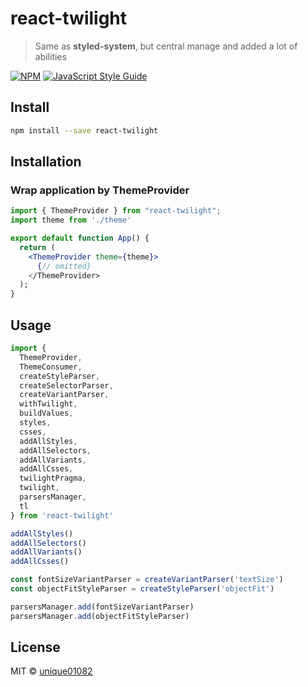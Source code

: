 # react-twilight

> Same as **styled-system**, but central manage and added a lot of abilities

[![NPM](https://img.shields.io/npm/v/react-twilight.svg)](https://www.npmjs.com/package/react-twilight) [![JavaScript Style Guide](https://img.shields.io/badge/code_style-standard-brightgreen.svg)](https://standardjs.com)

## Install

```bash
npm install --save react-twilight
```

## Installation

### Wrap application by ThemeProvider

```jsx
import { ThemeProvider } from "react-twilight";
import theme from './theme'

export default function App() {
  return (
    <ThemeProvider theme={theme}>
      {// omitted}
    </ThemeProvider>
  );
}
```

## Usage

```jsx
import {
  ThemeProvider,
  ThemeConsumer,
  createStyleParser,
  createSelectorParser,
  createVariantParser,
  withTwilight,
  buildValues,
  styles,
  csses,
  addAllStyles,
  addAllSelectors,
  addAllVariants,
  addAllCsses,
  twilightPragma,
  twilight,
  parsersManager,
  tl
} from 'react-twilight'

addAllStyles()
addAllSelectors()
addAllVariants()
addAllCsses()

const fontSizeVariantParser = createVariantParser('textSize')
const objectFitStyleParser = createStyleParser('objectFit')

parsersManager.add(fontSizeVariantParser)
parsersManager.add(objectFitStyleParser)
```

## License

MIT © [unique01082](https://github.com/unique01082)
